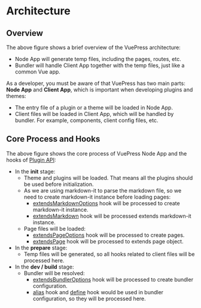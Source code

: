 # Architecture

## Overview


The above figure shows a brief overview of the VuePress architecture:

- Node App will generate temp files, including the pages, routes, etc.
- Bundler will handle Client App together with the temp files, just like a common Vue app.

As a developer, you must be aware of that VuePress has two main parts: **Node App** and **Client App**, which is important when developing plugins and themes:

- The entry file of a plugin or a theme will be loaded in Node App.
- Client files will be loaded in Client App, which will be handled by bundler. For example, components, client config files, etc.

## Core Process and Hooks


The above figure shows the core process of VuePress Node App and the hooks of [Plugin API](../reference/plugin-api.md):

- In the **init** stage:
  - Theme and plugins will be loaded. That means all the plugins should be used before initialization.
  - As we are using markdown-it to parse the markdown file, so we need to create markdown-it instance before loading pages:
    - [extendsMarkdownOptions](../reference/plugin-api.md#extendsmarkdownoptions) hook will be processed to create markdown-it instance.
    - [extendsMarkdown](../reference/plugin-api.md#extendsmarkdown) hook will be processed extends markdown-it instance.
  - Page files will be loaded:
    - [extendsPageOptions](../reference/plugin-api.md#extendspageoptions) hook will be processed to create pages.
    - [extendsPage](../reference/plugin-api.md#extendspage) hook will be processed to extends page object.
- In the **prepare** stage:
  - Temp files will be generated, so all hooks related to client files will be processed here.
- In the **dev / build** stage:
  - Bundler will be resolved:
    - [extendsBundlerOptions](../reference/plugin-api.md#extendsbundleroptions) hook will be processed to create bundler configuration.
    - [alias](../reference/plugin-api.md#alias) hook and [define](../reference/plugin-api.md#define) hook would be used in bundler configuration, so they will be processed here.
